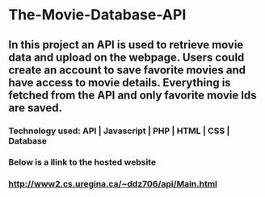 # The-Movie-Database-API

## In this project an API is used to retrieve movie data and upload on the webpage. Users could create an account to save favorite movies and have access to movie details. Everything is fetched from the API and only favorite movie Ids are saved.   



### Technology used: API | Javascript | PHP | HTML | CSS | Database
### Below is a llink to the hosted website
### http://www2.cs.uregina.ca/~ddz706/api/Main.html 
